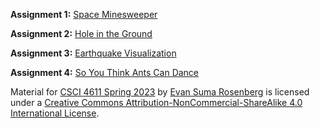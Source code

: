 **Assignment 1:** [Space Minesweeper](https://csci-4611-spring-2023.github.io/Builds/Assignment-1)

**Assignment 2:** [Hole in the Ground](https://csci-4611-spring-2023.github.io/Builds/Assignment-2)

**Assignment 3:** [Earthquake Visualization](https://csci-4611-spring-2023.github.io/Builds/Assignment-3)

**Assignment 4:** [So You Think Ants Can Dance](https://csci-4611-spring-2023.github.io/Builds/Assignment-4)

Material for [CSCI 4611 Spring 2023](https://csci-4611-spring-2023.github.io) by [Evan Suma Rosenberg](https://illusioneering.umn.edu/) is licensed under a [Creative Commons Attribution-NonCommercial-ShareAlike 4.0 International License](http://creativecommons.org/licenses/by-nc-sa/4.0/).